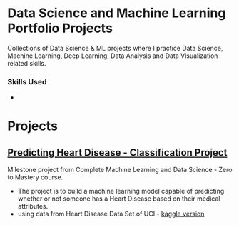 # Data Science and Machine Learning Portfolio Projects
Collections of Data Science & ML projects where I practice Data Science, Machine Learning, Deep Learning, Data Analysis and Data Visualization related skills.

### Skills Used 
* 

# Projects

## [Predicting Heart Disease - Classification Project](https://github.com/Jimmy90s/Data-Science-and-Machine-Learning-Portfolio-Projects/blob/main/Predicting%20Heart%20Disease%20-%20Classification%20Project/heart-disease-classification.ipynb)
Milestone project from Complete Machine Learning and Data Science - Zero to Mastery course.

  * The project is to build a machine learning model capable of predicting whether or not someone has a Heart Disease based on their medical attributes.
  * using data from Heart Disease Data Set of UCI - [kaggle version](https://www.kaggle.com/competitions/heart-disease-uci/data)
